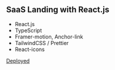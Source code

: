 ## SaaS Landing with React.js

- React.js
- TypeScript
- Framer-motion, Anchor-link
- TailwindCSS / Prettier
- React-icons

[Deployed](https://vercel.app/)
